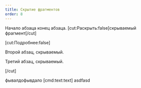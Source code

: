 ```yaml
---
title: Скрытие фрагментов
order: 8
---
```


Начало абзаца конец абзаца. [cut:Раскрыть:false]скрываемый  фрагмент[/cut]

[cut:Подробнеe:false]

Второй абзац, скрываемый.

Третий абзац, скрываемый.

[/cut]

фывалдофывдало [cmd:text:text] asdfasd